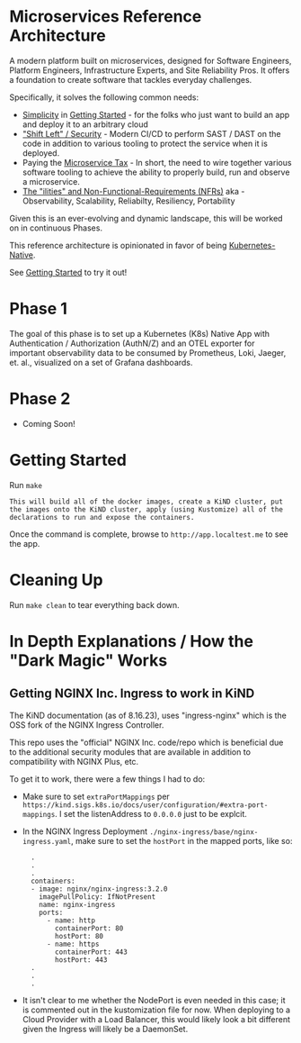 # Microservices Reference Architecture

A modern platform built on microservices, designed for Software Engineers, Platform Engineers, Infrastructure Experts, and Site Reliability Pros. It offers a foundation to create software that tackles everyday challenges.

Specifically, it solves the following common needs:

- [Simplicity](https://en.wikipedia.org/wiki/No_Silver_Bullet) in [Getting Started](#getting-started) - for the folks who just want to build an app and deploy it to an arbitrary cloud
- ["Shift Left" / Security](https://www.crowdstrike.com/cybersecurity-101/shift-left-security/) - Modern CI/CD to perform SAST / DAST on the code in addition to various tooling to protect the service when it is deployed.
- Paying the [Microservice Tax](https://martinfowler.com/bliki/MicroservicePremium.html) - In short, the need to wire together various software tooling to achieve the ability to properly build, run and observe a microservice.
- [The "ilities" and Non-Functional-Requirements (NFRs)](https://en.wikipedia.org/wiki/List_of_system_quality_attributes) aka - Observability, Scalability, Reliabilty, Resiliency, Portability

Given this is an ever-evolving and dynamic landscape, this will be worked on in continuous Phases.

This reference architecture is opinionated in favor of being [Kubernetes-Native](https://developers.redhat.com/blog/2020/04/08/why-kubernetes-native-instead-of-cloud-native).

See [Getting Started](#getting-started) to try it out!

# Phase 1

The goal of this phase is to set up a Kubernetes (K8s) Native App with Authentication / Authorization (AuthN/Z) and an OTEL exporter for important observability data to be consumed by Prometheus, Loki, Jaeger, et. al., visualized on a set of Grafana dashboards.

# Phase 2

- Coming Soon!

# Getting Started

Run `make`

    This will build all of the docker images, create a KiND cluster, put the images onto the KiND cluster, apply (using Kustomize) all of the declarations to run and expose the containers.

Once the command is complete, browse to `http://app.localtest.me` to see the app.

# Cleaning Up

Run `make clean` to tear everything back down.

# In Depth Explanations / How the "Dark Magic" Works

## Getting NGINX Inc. Ingress to work in KiND

The KiND documentation (as of 8.16.23), uses "ingress-nginx" which is the OSS fork of the NGINX Ingress Controller.

This repo uses the "official" NGINX Inc. code/repo which is beneficial due to the additional security modules that are available in addition to compatibility with NGINX Plus, etc.

To get it to work, there were a few things I had to do:

- Make sure to set `extraPortMappings` per `https://kind.sigs.k8s.io/docs/user/configuration/#extra-port-mappings`. I set the listenAddress to `0.0.0.0` just to be explcit.
- In the NGINX Ingress Deployment `./nginx-ingress/base/nginx-ingress.yaml`, make sure to set the `hostPort` in the mapped ports, like so:

        .
        .
        .
        containers:
        - image: nginx/nginx-ingress:3.2.0
          imagePullPolicy: IfNotPresent
          name: nginx-ingress
          ports:
            - name: http
              containerPort: 80
              hostPort: 80
            - name: https
              containerPort: 443
              hostPort: 443
        .
        .
        .

- It isn't clear to me whether the NodePort is even needed in this case; it is commented out in the kustomization file for now. When deploying to a Cloud Provider with a Load Balancer, this would likely look a bit different given the Ingress will likely be a DaemonSet.
